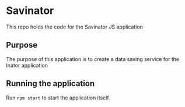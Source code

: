 # Savinator
This repo holds the code for the Savinator JS application

## Purpose
The purpose of this application is to create a data saving service for the Inator application

## Running the application
Run `npm start` to start the application itself.